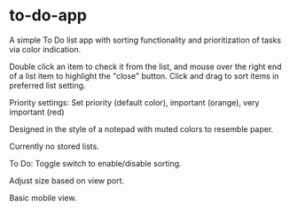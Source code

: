 # to-do-app
A simple To Do list app with sorting functionality and prioritization of tasks via color indication.

Double click an item to check it from the list, and mouse over the right end of a list item to highlight the "close" button.
Click and drag to sort items in preferred list setting.

Priority settings: Set priority (default color), important (orange), very important (red)

Designed in the style of a notepad with muted colors to resemble paper.

Currently no stored lists.

To Do:
Toggle switch to enable/disable sorting.

Adjust size based on view port.

Basic mobile view.
